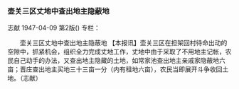 ### 壶关三区丈地中查出地主隐蔽地
志献
1947-04-09
第2版()
专栏：

　　壶关三区丈地中查出地主隐蔽地
    【本报讯】壶关三区在担架回村待命出动的空隙中，抓紧机会，组织全力完成丈地工作，丈地中由于采取了不用地主记帐，农民自己动手的办法，又查出地主隐藏的土地，如常家池查出地主亲戚家隐蔽地六亩；晋庄查出地主买地三十三亩一分（内有租地六亩），农民当即展开斗争收回土地。（志献）
